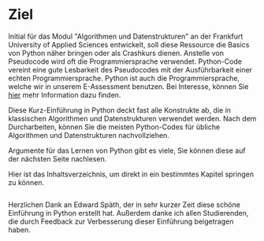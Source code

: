 # Ziel

Initial für das Modul "Algorithmen und Datenstrukturen" an der Frankfurt University of Applied Sciences entwickelt,
soll diese Ressource die Basics von Python näher bringen oder als Crashkurs dienen. Anstelle von Pseudocode wird oft die Programmiersprache verwendet. Python-Code vereint eine gute Lesbarkeit des Pseudocodes mit der Ausführbarkeit einer echten Programmiersprache.
Python ist auch die Programmiersprache, welche wir in unserem E-Assessment benutzen. Bei Interesse, können Sie [hier](https://jensliebehenschel.github.io/ADLT/) mehr Information dazu finden.

Diese Kurz-Einführung in Python deckt fast alle Konstrukte ab, die in klassischen Algorithmen und Datenstrukturen verwendet werden. Nach dem Durcharbeiten, können Sie die meisten Python-Codes für übliche Algorithmen und Datenstrukturen  nachvollziehen.

Argumente für das Lernen von Python gibt es viele, Sie können diese auf der nächsten Seite nachlesen.

Hier ist das Inhaltsverzeichnis, um direkt in ein bestimmtes Kapitel springen zu können.

```{tableofcontents}
```

Herzlichen Dank an Edward Späth, der in sehr kurzer Zeit diese schöne Einführung in Python erstellt hat.
Außerdem danke ich allen Studierenden, die durch Feedback zur Verbesserung dieser Einführung beigetragen haben.
